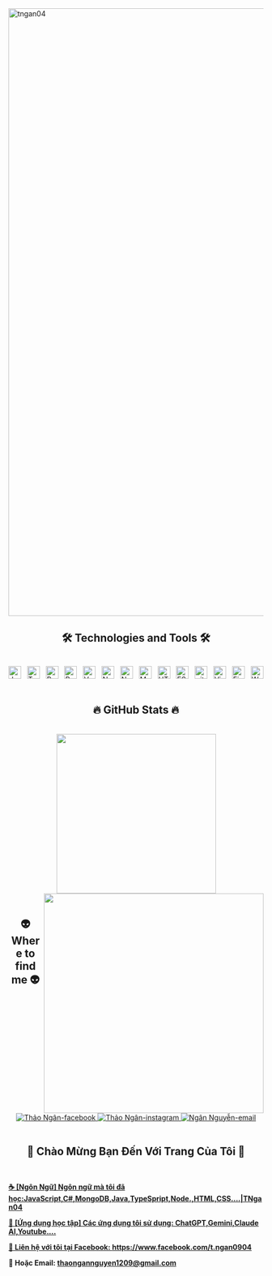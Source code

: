 <!-- tngan04 -->
<a href="#" target="_blank">
  <img src="svg/tngan04.svg" width="1200" alt="tngan04" />
</a>

<h2 align="center">🛠 Technologies and Tools 🛠</h2>
<br>
<!-- https://simpleicons.org/ -->
<span><img src="https://img.shields.io/badge/JavaScript-282C34?logo=javascript&logoColor=F7DF1E" alt="JavaScript logo" title="JavaScript" height="25" /></span>
&nbsp;
<span><img src="https://img.shields.io/badge/TypeScript-282C34?logo=typescript&logoColor=3178C6" alt="TypeScript logo" title="TypeScript" height="25" /></span>
&nbsp;
<span><img src="https://img.shields.io/badge/ReactJS-282C34?logo=react&logoColor=61DAFB" alt="ReactJS logo" title="ReactJS" height="25" /></span>
&nbsp;
<span><img src="https://img.shields.io/badge/Redux-282C34?logo=redux&logoColor=764ABC" alt="Redux logo" title="Redux" height="25" /></span>
&nbsp;
<span><img src="https://img.shields.io/badge/Vue.js-282C34?logo=vue.js&logoColor=4FC08D" alt="Vue.js logo" title="Vue.js" height="25" /></span>
&nbsp;
<span><img src="https://img.shields.io/badge/Nuxt.js-282C34?logo=nuxt.js&logoColor=4FC08D" alt="Nuxt.js logo" title="Nuxt.js" height="25" /></span>
&nbsp;
<span><img src="https://img.shields.io/badge/Node.js-282C34?logo=node.js&logoColor=00F200" alt="Node.js logo" title="Node.js" height="25" /></span>
&nbsp;
<span><img src="https://img.shields.io/badge/MongoDB-282C34?logo=mongodb&logoColor=47A248" alt="MongoDB logo" title="MongoDB" height="25" /></span>
&nbsp;
<span><img src="https://img.shields.io/badge/HTML5-282C34?logo=html5&logoColor=E34F26" alt="HTML5 logo" title="HTML5" height="25" /></span>
&nbsp;
<span><img src="https://img.shields.io/badge/ESLint-282C34?logo=eslint&logoColor=4B32C3" alt="ESLint logo" title="ESLint" height="25" /></span>
&nbsp;
<span><img src="https://img.shields.io/badge/git-282C34?logo=git&logoColor=F05032" alt="git logo" title="git" height="25" /></span>
&nbsp;
<span><img src="https://img.shields.io/badge/VS%20Code-282C34?logo=visual-studio-code&logoColor=007ACC" alt="Visual Studio Code logo" title="Visual Studio Code" height="25" /></span>
&nbsp;
<span><img src="https://img.shields.io/badge/Firebase-282C34?logo=firebase&logoColor=FFCA28" alt="Firebase logo" title="Firebase" height="25" /></span>
&nbsp;
<span><img src="https://img.shields.io/badge/WordPress-282C34?logo=wordPress&logoColor=21759B" alt="WordPress logo" title="WordPress" height="25" /></span>
&nbsp;
<br>
<h2 align="center">🔥 GitHub Stats 🔥</h2>
<!-- https://github.com/anuraghazra/github-readme-stats -->
<br>
<div align=center>
  <a href="#" title="TNgan04">
    <img width="315" align="center" src="https://github-readme-stats.vercel.app/api/top-langs/?username=tngan04&hide=c%23,powershell,Mathematica,Ruby,Objective-C,Objective-C%2b%2b,Cuda&title_color=61dafb&text_color=ffffff&icon_color=61dafb&bg_color=20232a&langs_count=8&layout=compact&border_color=61dafb&hide_border=true" />
  </a>
  <a href="#" title="tngan04">
    <img align="right" width="434" src="https://github-readme-stats.vercel.app/api?username=tngan04&show_icons=true&theme=react&border_color=61dafb&hide_border=true&rank_icon=github&include_all_commits=true" />
  </a>
</div>

<br>
<h2 align="center">👽 Where to find me 👽</h2>
<br>
<!-- https://icons8.com -->
<div align="center">
  <a href="https://www.facebook.com/t.ngan0904" target="blank">
    <img src="https://img.icons8.com/bubbles/100/000000/facebook-new.png" alt="Thảo Ngân-facebook" />
  </a>
  <a href="https://instagram.com/nt_t.ngan" target="blank">
    <img src="https://img.icons8.com/bubbles/100/000000/instagram.png" alt="Thảo Ngân-instagram" />
  </a>
  <a href="mailto:thaongannguyen1209@gmail.com" target="top">
    <img src="https://img.icons8.com/bubbles/100/000000/apple-mail.png" alt="Ngân Nguyễn-email" />
  </a>
</div>

<br>

<h2 align="center">📖 Chào Mừng Bạn Đến Với Trang Của Tôi 📖</h2>
<br>
<p>
  <a href="">
    <strong>☕ [Ngôn Ngữ] Ngôn ngữ mà tôi đã  học:JavaScript,C#,MongoDB,Java,TypeSpript,Node.,HTML,CSS....|TNgan04</strong>
  </a>     
  <a href="">

  <strong>📖 [Ứng dụng học tập] Các ứng dụng tôi sử dụng: ChatGPT,Gemini,Claude AI,Youtube....

  <strong>🔗 Liên hệ với tôi tại Facebook: <a href="https://www.facebook.com/t.ngan0904" target="_blank">https://www.facebook.com/t.ngan0904</a></strong>
  <br>

  <strong>📧 Hoặc Email: <a href="mailto:thaongannguyen1209@gmail.com" target="_top">thaongannguyen1209@gmail.com</a></strong>
</p>
<br>

